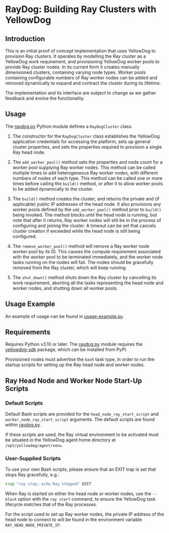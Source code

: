 # RayDog: Building Ray Clusters with YellowDog

## Introduction

This is an initial proof of concept implementation that uses YellowDog to provision Ray clusters. It operates by modelling the Ray cluster as a YellowDog work requirement, and provisioning YellowDog worker pools to provide Ray cluster nodes. In its current form it creates manually dimensioned clusters, containing varying node types. Worker pools containing configurable numbers of Ray worker nodes can be added and removed dynamically to expand and contract the cluster during its lifetime.

The implementation and its interface are subject to change as we gather feedback and evolve the functionality.

## Usage

The [raydog.py](raydog/raydog.py) Python module defines a `RayDogCluster` class.

1. The constructor for the `RayDogCluster` class establishes the YellowDog application credentials for accessing the platform, sets up general cluster properties, and sets the properties required to provision a single Ray head node.


2. The `add_worker_pool()` method sets the properties and node count for a worker pool supplying Ray worker nodes. This method can be called multiple times to add heterogeneous Ray worker nodes, with different numbers of nodes of each type. This method can be called one or more times before calling the `build()` method, or after it to allow worker pools to be added dynamically to the cluster.


3. The `build()` method creates the cluster, and returns the private and (if applicable) public IP addresses of the head node. It also provisions any worker pools defined by the `add_worker_pool()` method prior to `build()` being invoked. The method blocks until the head node is running, but note that after it returns, Ray worker nodes will still be in the process of configuring and joining the cluster. A timeout can be set that cancels cluster creation if exceeded while the head node is still being configured.


4. The `remove_worker_pool()` method will remove a Ray worker node worker pool by its ID. This causes the compute requirement associated with the worker pool to be terminated immediately, and the worker node tasks running on the nodes will fail. The nodes should be gracefully removed from the Ray cluster, which will keep running.


5. The `shut_down()` method shuts down the Ray cluster by cancelling its work requirement, aborting all the tasks representing the head node and worker nodes, and shutting down all worker pools.

## Usage Example

An example of usage can be found in [usage-example.py](usage-example.py).

## Requirements

Requires Python v3.10 or later. The [raydog.py](raydog/raydog.py) module requires the [yellowdog-sdk](https://pypi.org/project/yellowdog-sdk) package, which can be installed from PyPI.

Provisioned nodes must advertise the `bash` task type, in order to run the startup scripts for setting up the Ray head node and worker nodes.

## Ray Head Node and Worker Node Start-Up Scripts

### Default Scripts

Default Bash scripts are provided for the `head_node_ray_start_script` and `worker_node_ray_start_script` arguments. The default scripts are found within [raydog.py](raydog/raydog.py).

If these scripts are used, the Ray virtual environment to be activated must be situated in the YellowDog agent home directory at `/opt/yellowdog/agent/venv`.

### User-Supplied Scripts

To use your own Bash scripts, please ensure that an EXIT trap is set that stops Ray gracefully, e.g.:
```bash
trap "ray stop; echo Ray stopped" EXIT
```

When Ray is started on either the head node or worker nodes, use the `--block` option with the `ray start` command, to ensure the YellowDog task lifecycle matches that of the Ray processes.

For the script used to set up Ray worker nodes, the private IP address of the head node to connect to will be found in the environment variable `RAY_HEAD_NODE_PRIVATE_IP`.
